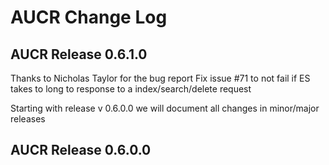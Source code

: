 # AUCR Change Log

## AUCR Release 0.6.1.0
Thanks to Nicholas Taylor for the bug report
Fix issue #71 to not fail if ES takes to long to response to a index/search/delete request


Starting with release v 0.6.0.0 we will document all changes in minor/major releases 

## AUCR Release 0.6.0.0

